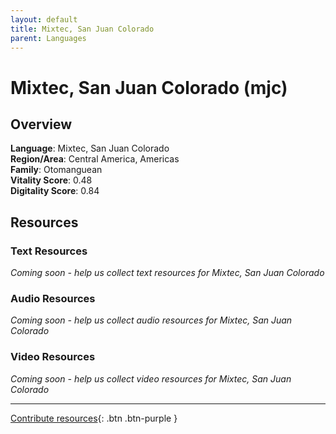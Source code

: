 ```yaml
---
layout: default
title: Mixtec, San Juan Colorado
parent: Languages
---
```


# Mixtec, San Juan Colorado (mjc)

## Overview

**Language**: Mixtec, San Juan Colorado  
**Region/Area**: Central America, Americas  
**Family**: Otomanguean  
**Vitality Score**: 0.48  
**Digitality Score**: 0.84  

## Resources

### Text Resources
*Coming soon - help us collect text resources for Mixtec, San Juan Colorado*

### Audio Resources
*Coming soon - help us collect audio resources for Mixtec, San Juan Colorado*

### Video Resources
*Coming soon - help us collect video resources for Mixtec, San Juan Colorado*

---

[Contribute resources](https://fairtrain.github.io/){: .btn .btn-purple }
